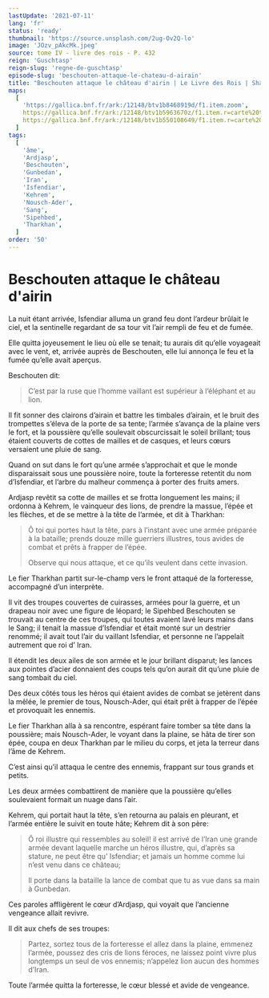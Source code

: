 ```yaml
---
lastUpdate: '2021-07-11'
lang: 'fr'
status: 'ready'
thumbnail: 'https://source.unsplash.com/2ug-Ov2Q-lo'
image: 'JOzv_pAkcMk.jpeg'
source: tome IV - livre des rois - P. 432
reign: 'Guschtasp'
reign-slug: 'regne-de-guschtasp'
episode-slug: 'beschouten-attaque-le-chateau-d-airain'
title: "Beschouten attaque le château d'airin | Le Livre des Rois | Shâhnâmeh"
maps:
  [
    'https://gallica.bnf.fr/ark:/12148/btv1b8468919d/f1.item.zoom',
    https://gallica.bnf.fr/ark:/12148/btv1b5963670z/f1.item.r=carte%20touran.zoom,
    https://gallica.bnf.fr/ark:/12148/btv1b550108649/f1.item.r=carte%20touran.zoom,
  ]
tags:
  [
    'âme',
    'Ardjasp',
    'Beschouten',
    'Gunbedan',
    'Iran',
    'Isfendiar',
    'Kehrem',
    'Nousch-Ader',
    'Sang',
    'Sipehbed',
    'Tharkhan',
  ]
order: '50'
---
```


<!-- LTeX: language=fr -->

# Beschouten attaque le château d'airin

La nuit étant arrivée, Isfendiar alluma un grand feu dont l’ardeur brûlait le ciel, et la sentinelle regardant de sa tour vit l’air rempli de feu et de fumée.

Elle quitta joyeusement le lieu où elle se tenait; tu aurais dit qu’elle voyageait avec le vent, et, arrivée auprès de Beschouten, elle lui annonça le feu et la fumée qu’elle avait aperçus.

Beschouten dit:

> C’est par la ruse que l’homme vaillant est supérieur à l’éléphant et au lion.

Il fit sonner des clairons d’airain et battre les timbales d’airain, et le bruit des trompettes s’éleva de la porte de sa tente; l’armée s’avança de la plaine vers le fort, et la poussière qu’elle soulevait obscurcissait le soleil brillant; tous étaient couverts de cottes de mailles et de casques, et leurs cœurs versaient une pluie de sang.

Quand on sut dans le fort qu’une armée s’approchait et que le monde disparaissait sous une poussière noire, toute la forteresse retentit du nom d’Isfendiar, et l’arbre du malheur commença à porter des fruits amers.

Ardjasp revêtit sa cotte de mailles et se frotta longuement les mains; il ordonna à Kehrem, le vainqueur des lions, de prendre la massue, l’épée et les flèches, et de se mettre à la tête de l’armée, et dit à Tharkhan:

> Ô toi qui portes haut la tête, pars à l’instant avec une armée préparée à la bataille; prends douze mille guerriers illustres, tous avides de combat et prêts à frapper de l’épée.
>
> Observe qui nous attaque, et ce qu’ils veulent dans cette invasion.

Le fier Tharkhan partit sur-le-champ vers le front attaqué de la forteresse, accompagné d’un interprète.

Il vit des troupes couvertes de cuirasses, armées pour la guerre, et un drapeau noir avec une figure de léopard; le Sipehbed Beschouten se trouvait au centre de ces troupes, qui toutes avaient lavé leurs mains dans le Sang; il tenait la massue d’Isfendiar et était monté sur un destrier renommé; il avait tout l’air du vaillant Isfendiar, et personne ne l’appelait autrement que roi d’ Iran.

Il étendit les deux ailes de son armée et le jour brillant disparut; les lances aux pointes d’acier donnaient des coups tels qu’on aurait dit qu’une pluie de sang tombait du ciel.

Des deux côtés tous les héros qui étaient avides de combat se jetèrent dans la mêlée, le premier de tous, Nousch-Ader, qui était prêt à frapper de l’épée et provoquait les ennemis.

Le fier Tharkhan alla à sa rencontre, espérant faire tomber sa tête dans la poussière; mais Nousch-Ader, le voyant dans la plaine, se hâta de tirer son épée, coupa en deux Tharkhan par le milieu du corps, et jeta la terreur dans l’âme de Kehrem.

C’est ainsi qu’il attaqua le centre des ennemis, frappant sur tous grands et petits.

Les deux armées combattirent de manière que la poussière qu’elles soulevaient formait un nuage dans l’air.

Kehrem, qui portait haut la tête, s’en retourna au palais en pleurant, et l’armée entière le suivit en toute hâte; Kehrem dit à son père:

> Ô roi illustre qui ressembles au soleil! il est arrivé de l’Iran une grande armée devant laquelle marche un héros illustre, qui, d’après sa stature, ne peut être qu’ Isfendiar; et jamais un homme comme lui n’est venu dans ce château;
>
> Il porte dans la bataille la lance de combat que tu as vue dans sa main à Gunbedan.

Ces paroles affligèrent le cœur d’Ardjasp, qui voyait que l’ancienne vengeance allait revivre.

Il dit aux chefs de ses troupes:

> Partez, sortez tous de la forteresse el allez dans la plaine, emmenez l’armée, poussez des cris de lions féroces, ne laissez point vivre plus longtemps un seul de vos ennemis; n’appelez lion aucun des hommes d’Iran.

Toute l’armée quitta la forteresse, le cœur blessé et avide de vengeance.
